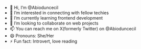 - 👋 Hi, I’m @Abioduncecil
- 👀 I’m interested in connecting with fellow techies 
- 🌱 I’m currently learning frontend development
- 💞️ I’m looking to collaborate on web projects 
- 📫 You can reach me on X(formerly Twitter) on @Abioduncecil
- 😄 Pronouns: She/Her
- ⚡ Fun fact: Introvert, love reading 

<!---
Abioduncecil/Abioduncecil is a ✨ special ✨ repository because its `README.md` (this file) appears on your GitHub profile.
You can click the Preview link to take a look at your changes.
--->
